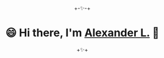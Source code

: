 <p align="center">+-✨-+</p>
<h1 align="center">😄 Hi there, I'm <a href="https://wikilys.net/" target="_blank">Alexander L.</a> 👋</h1>
<p align="center">+✨+</p>
  
<!--
**EsYes/EsYes** is a ✨ _special_ ✨ repository because its `README.md` (this file) appears on your GitHub profile.

Here are some ideas to get you started:

- 🔭 I’m currently working on ...
- 🌱 I’m currently learning ...
- 👯 I’m looking to collaborate on ...
- 🤔 I’m looking for help with ...
- 💬 Ask me about ...
- 📫 How to reach me: ...
- 😄 Pronouns: ...
- ⚡ Fun fact: ...
-->
